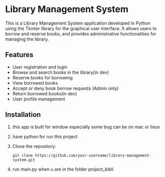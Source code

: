 # Library Management System

This is a Library Management System application developed in Python using the Tkinter library for the graphical user interface. It allows users to borrow and reserve books, and provides administrative functionalities for managing the library.

## Features

- User registration and login
- Browse and search books in the library(in dev)
- Reserve books for borrowing
- View borrowed books
- Accept or deny book borrow requests (Admin only)
- Return borrowed books(in dev)
- User profile management

## Installation

1. this app is built for window especially some bug can be on mac or linux 

2. have python for run this project

3. Clone the repository:

   ```shell
   git clone https://github.com/your-username/library-management-system.git

4. run main.py when u are in the folder project_bibli